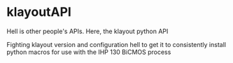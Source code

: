 # klayoutAPI
Hell is other people's APIs. Here, the klayout python API

Fighting klayout version and configuration hell to get it to consistently install python macros for use with the IHP 130 BiCMOS process

